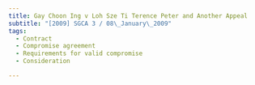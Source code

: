 ```yaml
---
title: Gay Choon Ing v Loh Sze Ti Terence Peter and Another Appeal 
subtitle: "[2009] SGCA 3 / 08\_January\_2009"
tags:
  - Contract
  - Compromise agreement
  - Requirements for valid compromise
  - Consideration

---
```


